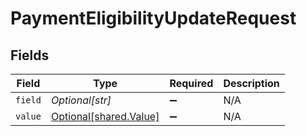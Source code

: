 # PaymentEligibilityUpdateRequest


## Fields

| Field                                                  | Type                                                   | Required                                               | Description                                            |
| ------------------------------------------------------ | ------------------------------------------------------ | ------------------------------------------------------ | ------------------------------------------------------ |
| `field`                                                | *Optional[str]*                                        | :heavy_minus_sign:                                     | N/A                                                    |
| `value`                                                | [Optional[shared.Value]](../../models/shared/value.md) | :heavy_minus_sign:                                     | N/A                                                    |